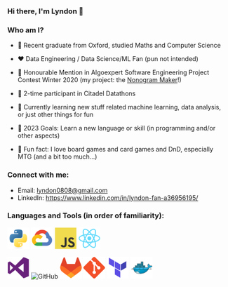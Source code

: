 <!-- Template borrowed from codeSTACKr, which also pointed out this secret to me  -->
### Hi there, I'm Lyndon 👋

### Who am I?
- :school: Recent graduate from Oxford, studied Maths and Computer Science
- :heart: Data Engineering / Data Science/ML Fan (pun not intended)
- :medal_sports: Honourable Mention in Algoexpert Software Engineering Project Contest Winter 2020
(my project: the <a href="https://github.com/LyndonFan/NonogramMaker">Nonogram Maker</a>!)
- :muscle: 2-time participant in Citadel Datathons

- 🌱 Currently learning new stuff related machine learning, data analysis, or just other things for fun
- 🥅 2023 Goals: Learn a new language or skill (in programming and/or other aspects)
- :zany_face: Fun fact: I love board games and card games and DnD, especially MTG (and a bit too much...)

### Connect with me:
- Email: lyndon0808@gmail.com
- LinkedIn: https://www.linkedin.com/in/lyndon-fan-a36956195/

### Languages and Tools (in order of familiarity):
<p float="left">
  <img width="50px" alt="Python" src="https://github.com/devicons/devicon/blob/master/icons/python/python-original.svg">
  <img width="50px" alt="Google Cloud" src="https://github.com/devicons/devicon/blob/master/icons/googlecloud/googlecloud-original.svg">
  <img width="50px" alt="JavaScript" src="https://github.com/devicons/devicon/blob/master/icons/javascript/javascript-original.svg">
  <img width="50px" alt="ReactJS" src="https://github.com/devicons/devicon/blob/master/icons/react/react-original.svg">
</p>
<p float="left">
  <img width="50px" alt="VisualStudio" src="https://github.com/devicons/devicon/blob/master/icons/visualstudio/visualstudio-plain.svg">
  <img width="50px" alt="GitHub" src="https://user-images.githubusercontent.com/22367820/234717468-3412118d-dc4e-4b2d-a588-6cb11bc7e2c7.png">
  <img width="50px" alt="GitLab" src="https://github.com/devicons/devicon/blob/master/icons/gitlab/gitlab-original.svg">
  <img width="50px" alt="Git" src="https://github.com/devicons/devicon/blob/master/icons/git/git-original.svg" style="background-color:white;">
  <img width="50px" alt="Terraform" src="https://github.com/devicons/devicon/blob/master/icons/terraform/terraform-original.svg">
  <img width="50px" alt="Docker" src="https://github.com/devicons/devicon/blob/master/icons/docker/docker-original.svg">
</p>
